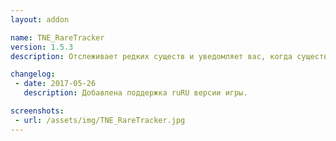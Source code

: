 ```yaml
---
layout: addon

name: TNE_RareTracker
version: 1.5.3
description: Отслеживает редких существ и уведомляет вас, когда существо находится рядом с вами.

changelog:
 - date: 2017-05-26
   description: Добавлена поддержка ruRU версии игры.

screenshots:
 - url: /assets/img/TNE_RareTracker.jpg
---
```

